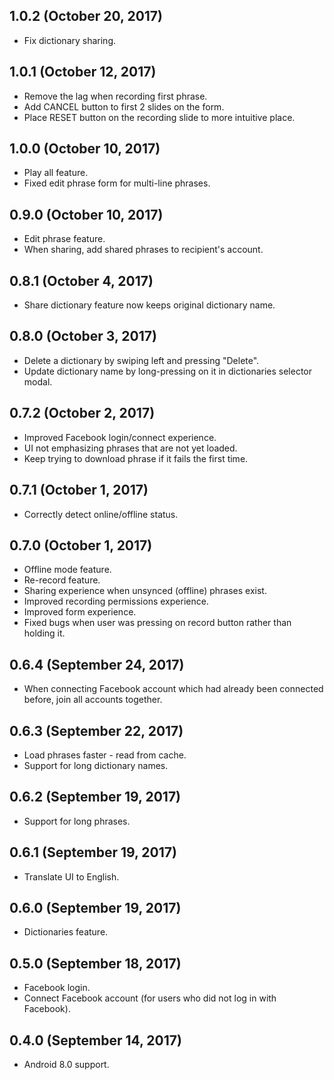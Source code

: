 ## 1.0.2 (October 20, 2017)

* Fix dictionary sharing.

## 1.0.1 (October 12, 2017)

* Remove the lag when recording first phrase.
* Add CANCEL button to first 2 slides on the form.
* Place RESET button on the recording slide to more intuitive place.

## 1.0.0 (October 10, 2017)

* Play all feature.
* Fixed edit phrase form for multi-line phrases.

## 0.9.0 (October 10, 2017)

* Edit phrase feature.
* When sharing, add shared phrases to recipient's account.

## 0.8.1 (October 4, 2017)

* Share dictionary feature now keeps original dictionary name.

## 0.8.0 (October 3, 2017)

* Delete a dictionary by swiping left and pressing "Delete".
* Update dictionary name by long-pressing on it in dictionaries selector modal.

## 0.7.2 (October 2, 2017)

* Improved Facebook login/connect experience.
* UI not emphasizing phrases that are not yet loaded.
* Keep trying to download phrase if it fails the first time.

## 0.7.1 (October 1, 2017)

* Correctly detect online/offline status.

## 0.7.0 (October 1, 2017)

* Offline mode feature.
* Re-record feature.
* Sharing experience when unsynced (offline) phrases exist.
* Improved recording permissions experience.
* Improved form experience.
* Fixed bugs when user was pressing on record button rather than holding it.

## 0.6.4 (September 24, 2017)

* When connecting Facebook account which had already been connected before, join all accounts together.

## 0.6.3 (September 22, 2017)

* Load phrases faster - read from cache.
* Support for long dictionary names.

## 0.6.2 (September 19, 2017)

* Support for long phrases.

## 0.6.1 (September 19, 2017)

* Translate UI to English.

## 0.6.0 (September 19, 2017)

* Dictionaries feature.

## 0.5.0 (September 18, 2017)

* Facebook login.
* Connect Facebook account (for users who did not log in with Facebook).

## 0.4.0 (September 14, 2017)

* Android 8.0 support.
